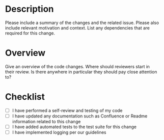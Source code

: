 # Description

Please include a summary of the changes and the related issue. Please also include relevant motivation and context. List any dependencies that are required for this change.

# Overview

Give an overview of the code changes. Where should reviewers start in their review. Is there anywhere in particular they should pay close attention to?

# Checklist

- [ ] I have performed a self-review and testing of my code
- [ ] I have updated any documentation such as Confluence or Readme information related to this change
- [ ] I have added automated tests to the test suite for this change
- [ ] I have implemented logging per our guidelines
